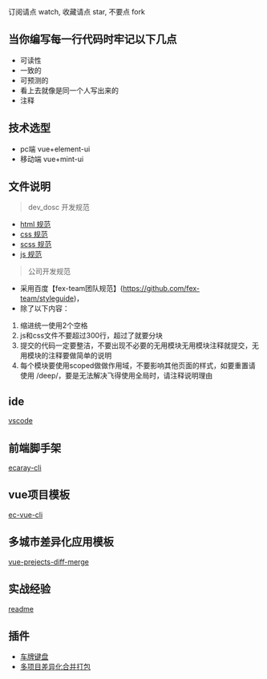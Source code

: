 订阅请点 watch, 收藏请点 star, 不要点 fork

## 当你编写每一行代码时牢记以下几点

* 可读性
* 一致的
* 可预测的
* 看上去就像是同一个人写出来的
* 注释

## 技术选型
* pc端 vue+element-ui
* 移动端 vue+mint-ui

## 文件说明

> dev_dosc 开发规范

* [html 规范](https://github.com/wqb2017/ecaray_web/blob/master/dev-dosc/html.md)
* [css 规范](https://github.com/wqb2017/ecaray_web/blob/master/dev-dosc/css.md)
* [scss 规范](https://github.com/wqb2017/ecaray_web/blob/master/dev-dosc/scss.md)
* [js 规范](https://github.com/wqb2017/ecaray_web/blob/master/dev-dosc/js.md)

> 公司开发规范
* 采用百度【fex-team团队规范】(https://github.com/fex-team/styleguide)，
* 除了以下内容：
1. 缩进统一使用2个空格
2. js和css文件不要超过300行，超过了就要分块
3. 提交的代码一定要整洁，不要出现不必要的无用模块无用模块注释就提交，无用模块的注释要做简单的说明
4. 每个模块要使用scoped做做作用域，不要影响其他页面的样式，如要重置请使用 /deep/，要是无法解决飞得使用全局时，请注释说明理由

## ide
[vscode](https://github.com/wqb2017/vscode-plugins)

## 前端脚手架
[ecaray-cli](https://github.com/wqb2017/ecaray-cli)

## vue项目模板
[ec-vue-cli](https://github.com/wqb2017/ec-vue-cli)

## 多城市差异化应用模板
[vue-prejects-diff-merge](https://github.com/wqb2017/vue-prejects-diff-merge)

## 实战经验
[readme](https://github.com/wqb2017/blog/tree/master/readme)

## 插件
* [车牌键盘](https://github.com/liaoyinglong/plate-number-input)
* [多项目差异化合并打包](https://github.com/wqb2017/projects-merge)
